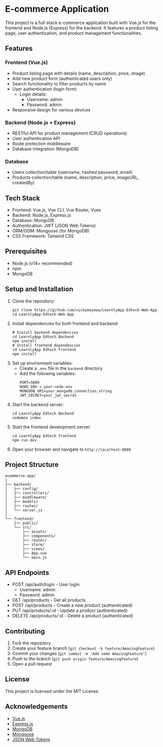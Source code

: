 # E-commerce Application
This project is a full-stack e-commerce application built with Vue.js for the frontend and Node.js (Express) for the backend. It features a product listing page, user authentication, and product management functionalities.

## Features
### Frontend (Vue.js)
- Product listing page with details (name, description, price, image)
- Add new product form (authenticated users only)
- Search functionality to filter products by name
- User authentication (login form)
  - Login details:
    - Username: admin
    - Password: admin
- Responsive design for various devices

### Backend (Node.js + Express)
- RESTful API for product management (CRUD operations)
- User authentication API
- Route protection middleware
- Database integration (MongoDB)

### Database
- Users collection/table (username, hashed password, email)
- Products collection/table (name, description, price, imageURL, createdBy)

## Tech Stack
- Frontend: Vue.js, Vue CLI, Vue Router, Vuex
- Backend: Node.js, Express.js
- Database: MongoDB
- Authentication: JWT (JSON Web Tokens)
- ORM/ODM: Mongoose (for MongoDB)
- CSS Framework: Tailwind CSS

## Prerequisites
- Node.js (v14+ recommended)
- npm
- MongoDB

## Setup and Installation
1. Clone the repository:
   ```
   git clone https://github.com/vickymayowa/LearnlyApp-Edtech-Web-App
   cd LearnlyApp-Edtech-Web-App
   ```
2. Install dependencies for both frontend and backend:
   ```
   # Install backend dependencies
   cd LearnlyApp Edtech Backend
   npm install
   # Install frontend dependencies
   cd LearnlyApp Edtech Frontend
   npm install
   ```
3. Set up environment variables:
   - Create a `.env` file in the `backend` directory
   - Add the following variables:
     ```
     PORT=5000
     NODE_ENV = your-node-env
     MONGODB_URI=your_mongodb_connection_string
     JWT_SECRET=your_jwt_secret
     ```
4. Start the backend server:
   ```
   cd LearnlyApp Edtech Backend
   nodemon index
   ```
5. Start the frontend development server:
   ```
   cd LearnlyApp Edtech Frontend
   npm run dev
   ```
6. Open your browser and navigate to `http://localhost:8080`

## Project Structure
```
ecommerce-app/
│
├── backend/
│   ├── config/
│   ├── controllers/
│   ├── middleware/
│   ├── models/
│   ├── routes/
│   └── server.js
│
└── frontend/
    ├── public/
    └── src/
        ├── assets/
        ├── components/
        ├── router/
        ├── store/
        ├── views/
        ├── App.vue
        └── main.js
```

## API Endpoints
- POST /api/auth/login - User login
  - Username: admin
  - Password: admin
- GET /api/products - Get all products
- POST /api/products - Create a new product (authenticated)
- PUT /api/products/:id - Update a product (authenticated)
- DELETE /api/products/:id - Delete a product (authenticated)

## Contributing
1. Fork the repository
2. Create your feature branch (`git checkout -b feature/AmazingFeature`)
3. Commit your changes (`git commit -m 'Add some AmazingFeature'`)
4. Push to the branch (`git push origin feature/AmazingFeature`)
5. Open a pull request

## License
This project is licensed under the MIT License.

## Acknowledgements
- [Vue.js](https://vuejs.org/)
- [Express.js](https://expressjs.com/)
- [MongoDB](https://www.mongodb.com/)
- [Mongoose](https://mongoosejs.com/)
- [JSON Web Tokens](https://jwt.io/)
